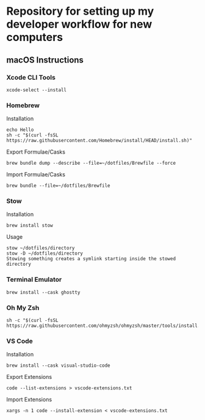 # Repository for setting up my developer workflow for new computers
## macOS Instructions
### Xcode CLI Tools
```
xcode-select --install
```
### Homebrew
Installation
```
echo Hello
sh -c "$(curl -fsSL https://raw.githubusercontent.com/Homebrew/install/HEAD/install.sh)"
```
Export Formulae/Casks
```
brew bundle dump --describe --file=~/dotfiles/Brewfile --force
```
Import Formulae/Casks
```
brew bundle --file=~/dotfiles/Brewfile
```
### Stow
Installation
```
brew install stow
```
Usage
```
stow ~/dotfiles/directory
stow -D ~/dotfiles/directory
Stowing something creates a symlink starting inside the stowed directory
```
### Terminal Emulator
```
brew install --cask ghostty
```
### Oh My Zsh
```
sh -c "$(curl -fsSL https://raw.githubusercontent.com/ohmyzsh/ohmyzsh/master/tools/install.sh)"
```
### VS Code
Installation
```
brew install --cask visual-studio-code
```
Export Extensions
```
code --list-extensions > vscode-extensions.txt
```
Import Extensions
```
xargs -n 1 code --install-extension < vscode-extensions.txt
```
